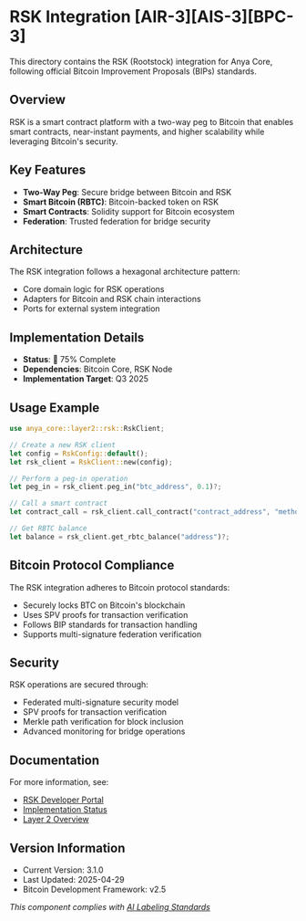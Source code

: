 # RSK Integration [AIR-3][AIS-3][BPC-3]

This directory contains the RSK (Rootstock) integration for Anya Core, following official Bitcoin Improvement Proposals (BIPs) standards.

## Overview

RSK is a smart contract platform with a two-way peg to Bitcoin that enables smart contracts, near-instant payments, and higher scalability while leveraging Bitcoin's security.

## Key Features

- **Two-Way Peg**: Secure bridge between Bitcoin and RSK
- **Smart Bitcoin (RBTC)**: Bitcoin-backed token on RSK
- **Smart Contracts**: Solidity support for Bitcoin ecosystem
- **Federation**: Trusted federation for bridge security

## Architecture

The RSK integration follows a hexagonal architecture pattern:

- Core domain logic for RSK operations
- Adapters for Bitcoin and RSK chain interactions
- Ports for external system integration

## Implementation Details

- **Status**: 🔄 75% Complete
- **Dependencies**: Bitcoin Core, RSK Node
- **Implementation Target**: Q3 2025

## Usage Example

```rust
use anya_core::layer2::rsk::RskClient;

// Create a new RSK client
let config = RskConfig::default();
let rsk_client = RskClient::new(config);

// Perform a peg-in operation
let peg_in = rsk_client.peg_in("btc_address", 0.1)?;

// Call a smart contract
let contract_call = rsk_client.call_contract("contract_address", "method", params)?;

// Get RBTC balance
let balance = rsk_client.get_rbtc_balance("address")?;
```

## Bitcoin Protocol Compliance

The RSK integration adheres to Bitcoin protocol standards:

- Securely locks BTC on Bitcoin's blockchain
- Uses SPV proofs for transaction verification
- Follows BIP standards for transaction handling
- Supports multi-signature federation verification

## Security

RSK operations are secured through:

- Federated multi-signature security model
- SPV proofs for transaction verification
- Merkle path verification for block inclusion
- Advanced monitoring for bridge operations

## Documentation

For more information, see:

- [RSK Developer Portal](https://developers.rsk.co/)
- [Implementation Status](../../../../docs/IMPLEMENTATION_MILESTONES.md)
- [Layer 2 Overview](../../../../docs/architecture/OVERVIEW.md)

## Version Information

- Current Version: 3.1.0
- Last Updated: 2025-04-29
- Bitcoin Development Framework: v2.5

*This component complies with [AI Labeling Standards](../../../../docs/standards/AI_LABELING.md)* 

